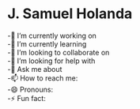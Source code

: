 

<h1>
  J. Samuel Holanda
</h1>


-🔭 I’m currently working on <br>
-🌱 I’m currently learning <br>
-👯 I’m looking to collaborate on <br> 
-🤔 I’m looking for help with   <br>
-💬 Ask me about  <br>
-📫 How to reach me:  <br>
-😄 Pronouns:  <br>
-⚡ Fun fact:  <br>

<a href = "https://camo.githubusercontent.com/cf1a0ef083a2372d7f66b4691d5d25bfd8c098f42871e8da90edb1f32ed187c4/68747470733a2f2f696d672e736869656c64732e696f2f62616467652f2d4a6176615363726970742d626c61636b3f7374796c653d666c61742d737175617265266c6f676f3d6a617661736372697074">
</a>
